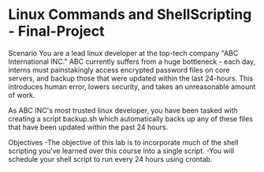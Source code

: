 # Linux Commands and ShellScripting - Final-Project
Scenario
You are a lead linux developer at the top-tech company "ABC International INC." ABC currently suffers from a huge bottleneck - each day, interns must painstakingly 
access encrypted password files on core servers, and backup those that were updated within the last 24-hours. This introduces human error, lowers security, and takes an unreasonable amount of work.

As ABC INC's most trusted linux developer, you have been tasked with creating a script backup.sh which automatically backs up any of these files that have been updated within the past 24 hours.


Objectives
-The objective of this lab is to incorporate much of the shell scripting you've learned over 
this course into a single script.
-You will schedule your shell script to run every 24 hours using crontab.

